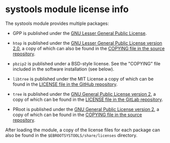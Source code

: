 # systools module license info

The systools module provides multiple packages:

-   GPP is published under the 
    [GNU Lesser General Public License](https://www.gnu.org/licenses/lgpl-3.0.html).

-   `htop` is published under the
    [GNU Lesser General Public License version 2.0](https://www.gnu.org/licenses/old-licenses/lgpl-2.0.html),
    a copy of which can also be found in the
    [COPYING file in the source repository](https://github.com/htop-dev/htop/blob/main/COPYING).
    
-   `pbzip2` is published under a BSD-style license. See the "COPYING" file included 
    in the software installation (see below).
    
-   `libtree` is published under the MIT License a copy of which can be found in the
    [LICENSE file in the GitHub repository](https://github.com/haampie/libtree/blob/master/LICENSE).

-   `tree` is published under the
    [GNU General Public License version 2](https://www.gnu.org/licenses/old-licenses/gpl-2.0.html),
    a copy of which can be found in the 
    [LICENSE file in the GitLab repository](https://gitlab.com/OldManProgrammer/unix-tree/-/blob/master/LICENSE).
    
-   PRoot is published under the 
    [GNU General Public License version 2](https://www.gnu.org/licenses/old-licenses/gpl-2.0.html),
    a copy of which can be found in the 
    [COPYING file in the source repository](https://github.com/proot-me/proot/blob/master/COPYING).

After loading the module, a copy of the license files for each package can also be 
found in the `$EBROOTSYSTOOLS/share/licenses` directory.
